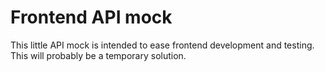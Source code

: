 Frontend API mock
=================

This little API mock is intended to ease frontend development and testing. This will probably be a temporary solution.
